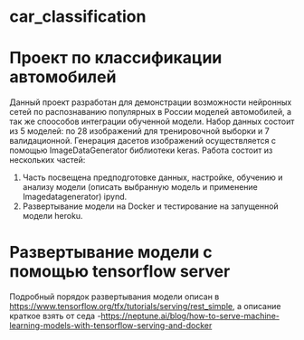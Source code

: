 # car_classification
# Проект по классификации автомобилей

Данный проект разработан для демонстрации возможности нейронных сетей по распознаванию популярных в России моделей автомобилей, а так же споособов интеграции обученной модели. Набор данных состоит из 5 моделей: по 28 изображений для тренировочной выборки и 7 валидационной.
Генерация дасетов изображений осуществляется с помощью ImageDataGenerator библиотеки keras.
Работа состоит из нескольких частей:
1. Часть посвещена предподготовке данных, настройке, обучению и анализу модели (описать выбранную модель и применение Imagedatagenerator) ipynd.
2.  Развертывание модели на Docker и тестирование на запущенной модели heroku.

#  Развертывание модели с помощью tensorflow server
Подробный порядок развертывания модели описан в https://www.tensorflow.org/tfx/tutorials/serving/rest_simple, а описание краткое взять от седа -https://neptune.ai/blog/how-to-serve-machine-learning-models-with-tensorflow-serving-and-docker
